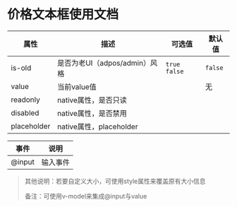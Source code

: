 # 价格文本框使用文档

| 属性          | 描述                    | 可选值            | 默认值     |
| ----------- | --------------------- | -------------- | ------- |
| is-old      | 是否为老UI（adpos/admin）风格 | `true` `false` | `false` |
| value       | 当前value值              |                | 无       |
| readonly    | native属性，是否只读         |                |         |
| disabled    | native属性，是否禁用         |                |         |
| placeholder | native属性，placeholder  |                |         |

| 事件     | 说明   |
| ------ | ---- |
| @input | 输入事件 |

> 其他说明：若要自定义大小，可使用style属性来覆盖原有大小信息
>
> 备注：可使用v-model来集成@input与value